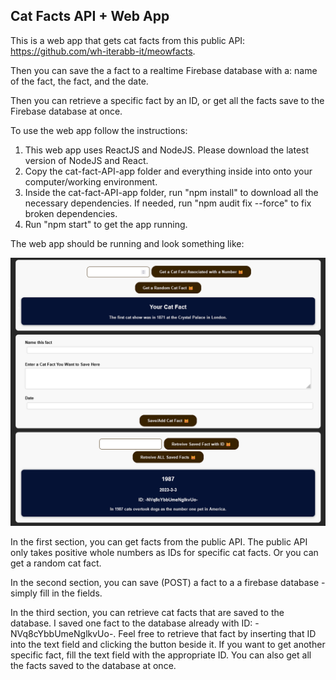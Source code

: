 ## Cat Facts API + Web App

This is a web app that gets cat facts from this public API: https://github.com/wh-iterabb-it/meowfacts. 

Then you can save the a fact to a realtime Firebase database with a: name of the fact, the fact, and the date.

Then you can retrieve a specific fact by an ID, or get all the facts save to the Firebase database at once.

To use the web app follow the instructions:

1. This web app uses ReactJS and NodeJS. Please download the latest version of NodeJS and React.
2. Copy the cat-fact-API-app folder and everything inside into onto your computer/working environment.
3. Inside the cat-fact-API-app folder, run "npm install" to download all the necessary dependencies. If needed, run "npm audit fix --force" to fix broken dependencies.
4. Run "npm start" to get the app running.

The web app should be running and look something like: 

![cat-img](cat-img.png)

In the first section, you can get facts from the public API. The public API only takes positive whole numbers as IDs for specific cat facts. Or you can get a random cat fact.

In the second section, you can save (POST) a fact to a a firebase database - simply fill in the fields.

In the third section, you can retrieve cat facts that are saved to the database. I saved one fact to the database already with ID: -NVq8cYbbUmeNglkvUo-.
Feel free to retrieve that fact by inserting that ID into the text field and clicking the button beside it. If you want to get another specific fact, fill the text field with the appropriate ID.
You can also get all the facts saved to the database at once.
